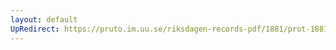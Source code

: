 ```yaml
---
layout: default
UpRedirect: https://pruto.im.uu.se/riksdagen-records-pdf/1881/prot-1881--fk--012/prot-1881--fk--012_010.pdf
---
```

